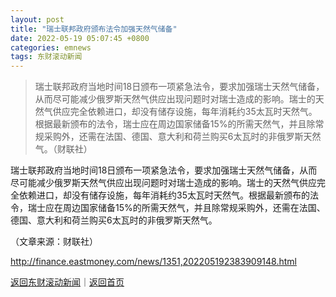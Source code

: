 ```yaml
---
layout: post
title: "瑞士联邦政府颁布法令加强天然气储备"
date: 2022-05-19 05:07:45 +0800
categories: emnews
tags: 东财滚动新闻
---
```

> 瑞士联邦政府当地时间18日颁布一项紧急法令，要求加强瑞士天然气储备，从而尽可能减少俄罗斯天然气供应出现问题时对瑞士造成的影响。瑞士的天然气供应完全依赖进口，却没有储存设施，每年消耗约35太瓦时天然气。根据最新颁布的法令，瑞士应在周边国家储备15%的所需天然气，并且除常规采购外，还需在法国、德国、意大利和荷兰购买6太瓦时的非俄罗斯天然气。（财联社）

<p>瑞士联邦政府当地时间18日颁布一项紧急法令，要求加强瑞士天然气储备，从而尽可能减少俄罗斯天然气供应出现问题时对瑞士造成的影响。瑞士的天然气供应完全依赖进口，却没有储存设施，每年消耗约35太瓦时天然气。根据最新颁布的法令，瑞士应在周边国家储备15%的所需天然气，并且除常规采购外，还需在法国、德国、意大利和荷兰购买6太瓦时的非俄罗斯天然气。</p><p class="em_media">（文章来源：财联社）</p>

<http://finance.eastmoney.com/news/1351,202205192383909148.html>

[返回东财滚动新闻](//finews.withounder.com/emnews/)｜[返回首页](//finews.withounder.com/)